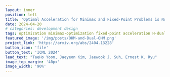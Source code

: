 ```yaml
---
layout: inner
position: left
title: 'Optimal Acceleration for Minimax and Fixed-Point Problems is Not Unique'
date: 2024-04-20
# categories: development design
tags: optimization minimax-optimization fixed-point acceleration H-duality
featured_image: '/img/posts/OHM-and-Dual-OHM.png'
project_link: 'https://arxiv.org/abs/2404.13228'
button_icon: 'file'
button_text: 'ICML 2024'
lead_text: "TaeHo Yoon, Jaeyeon Kim, Jaewook J. Suh, Ernest K. Ryu"
image_top_margin: '40px'
image_width: '90%'
---
```

